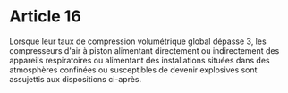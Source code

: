 # Article 16

Lorsque leur taux de compression volumétrique global dépasse 3, les compresseurs d'air à piston alimentant directement ou indirectement des appareils respiratoires ou alimentant des installations situées dans des atmosphères confinées ou susceptibles de devenir explosives sont assujettis aux dispositions ci-après.
